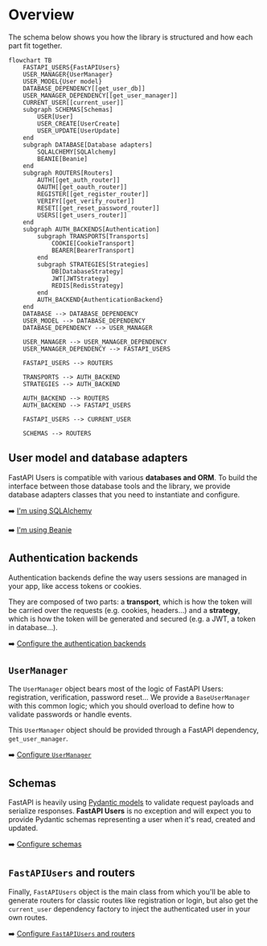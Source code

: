 # Overview

The schema below shows you how the library is structured and how each part fit together.


```mermaid
flowchart TB
    FASTAPI_USERS{FastAPIUsers}
    USER_MANAGER{UserManager}
    USER_MODEL{User model}
    DATABASE_DEPENDENCY[[get_user_db]]
    USER_MANAGER_DEPENDENCY[[get_user_manager]]
    CURRENT_USER[[current_user]]
    subgraph SCHEMAS[Schemas]
        USER[User]
        USER_CREATE[UserCreate]
        USER_UPDATE[UserUpdate]
    end
    subgraph DATABASE[Database adapters]
        SQLALCHEMY[SQLAlchemy]
        BEANIE[Beanie]
    end
    subgraph ROUTERS[Routers]
        AUTH[[get_auth_router]]
        OAUTH[[get_oauth_router]]
        REGISTER[[get_register_router]]
        VERIFY[[get_verify_router]]
        RESET[[get_reset_password_router]]
        USERS[[get_users_router]]
    end
    subgraph AUTH_BACKENDS[Authentication]
        subgraph TRANSPORTS[Transports]
            COOKIE[CookieTransport]
            BEARER[BearerTransport]
        end
        subgraph STRATEGIES[Strategies]
            DB[DatabaseStrategy]
            JWT[JWTStrategy]
            REDIS[RedisStrategy]
        end
        AUTH_BACKEND{AuthenticationBackend}
    end
    DATABASE --> DATABASE_DEPENDENCY
    USER_MODEL --> DATABASE_DEPENDENCY
    DATABASE_DEPENDENCY --> USER_MANAGER

    USER_MANAGER --> USER_MANAGER_DEPENDENCY
    USER_MANAGER_DEPENDENCY --> FASTAPI_USERS

    FASTAPI_USERS --> ROUTERS

    TRANSPORTS --> AUTH_BACKEND
    STRATEGIES --> AUTH_BACKEND

    AUTH_BACKEND --> ROUTERS
    AUTH_BACKEND --> FASTAPI_USERS

    FASTAPI_USERS --> CURRENT_USER

    SCHEMAS --> ROUTERS
```

## User model and database adapters

FastAPI Users is compatible with various **databases and ORM**. To build the interface between those database tools and the library, we provide database adapters classes that you need to instantiate and configure.

➡️ [I'm using SQLAlchemy](databases/sqlalchemy.md)

➡️ [I'm using Beanie](databases/beanie.md)

## Authentication backends

Authentication backends define the way users sessions are managed in your app, like access tokens or cookies.

They are composed of two parts: a **transport**, which is how the token will be carried over the requests (e.g. cookies, headers...) and a **strategy**, which is how the token will be generated and secured (e.g. a JWT, a token in database...).

➡️ [Configure the authentication backends](./authentication/index.md)

## `UserManager`

The `UserManager` object bears most of the logic of FastAPI Users: registration, verification, password reset... We provide a `BaseUserManager` with this common logic; which you should overload to define how to validate passwords or handle events.

This `UserManager` object should be provided through a FastAPI dependency, `get_user_manager`.

➡️ [Configure `UserManager`](./user-manager.md)

## Schemas

FastAPI is heavily using [Pydantic models](https://pydantic-docs.helpmanual.io/) to validate request payloads and serialize responses. **FastAPI Users** is no exception and will expect you to provide Pydantic schemas representing a user when it's read, created and updated.

➡️ [Configure schemas](./schemas.md)

## `FastAPIUsers` and routers

Finally, `FastAPIUsers` object is the main class from which you'll be able to generate routers for classic routes like registration or login, but also get the `current_user` dependency factory to inject the authenticated user in your own routes.

➡️ [Configure `FastAPIUsers` and routers](./routers/index.md)
